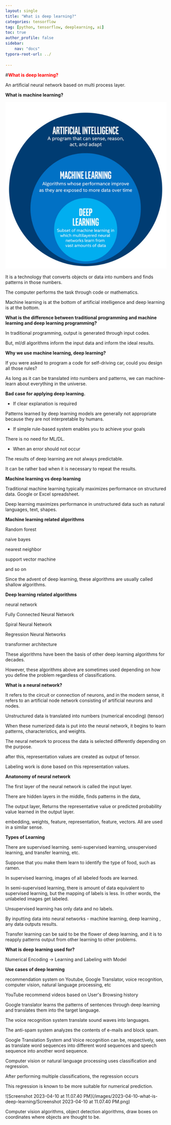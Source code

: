 ```yaml
---
layout: single
title: "What is deep learning?"
categories: tensorflow
tag: [python, tensorflow, deeplearning, ai]
toc: true
author_profile: false
sidebar:
    nav: "docs"
typora-root-url: ../

---
```


#<span style ="color: red">**What is deep learning?**</span>

An artificial neural network based on multi process layer.

**What is machine learning?**

![img](/images/2023-04-10-what-is-deep-learning/img.png)

It is a technology that converts objects or data into numbers and finds patterns in those numbers.

The computer performs the task through code or mathematics.

Machine learning is at the bottom of artificial intelligence and deep learning is at the bottom.



**What is the difference between traditional programming and machine learning and deep learning programming?**

In traditional programming, output is generated through input codes.

But, ml/dl algorithms inform the input data and inform the ideal results.



**Why we use machine learning, deep learning?**

If you were asked to program a code for self-driving car, could you design all those rules?

As long as it can be translated into numbers and patterns, we can machine-learn about everything in the universe.



**Bad case for applying deep learning.**

- If clear explanation is required

Patterns learned by deep learning models are generally not appropriate because they are not interpretable by humans.



- If simple rule-based system enables you to achieve your goals

There is no need for ML/DL.



- When an error should not occur

The results of deep learning are not always predictable.

It can be rather bad when it is necessary to repeat the results.



**Machine learning vs deep learning**

Traditional machine learning typically maximizes performance on structured data. Google or Excel spreadsheet. 

Deep learning maximizes performance in unstructured data such as natural languages, text, shapes.



**Machine learning related algorithms**

Random forest

naive bayes

nearest neighbor

support vector machine

and so on

Since the advent of deep learning, these algorithms are usually called shallow algorithms.



**Deep learning related algorithms**

neural network

Fully Connected Neural Network

Spiral Neural Network

Regression Neural Networks

transformer architecture



These algorithms have been the basis of other deep learning algorithms for decades.



However, these algorithms above are sometimes used depending on how you define the problem regardless of classifications.



**What is a neural network?**

It refers to the circuit or connection of neurons, and in the modern sense, it refers to an artificial node network consisting of artificial neurons and nodes.

Unstructured data is translated into numbers (numerical encoding) (tensor)

When these numerized data is put into the neural network, it begins to learn patterns, characteristics, and weights.

The neural network to process the data is selected differently depending on the purpose.

after this, representation values are created as output of tensor.

Labeling work is done based on this representation values.



**Anatonomy of neural network**

The first layer of the neural network is called the input layer.

There are hidden layers in the middle, finds patterns in the data,

The output layer, Returns the representative value or predicted probability value learned in the output layer.

embedding, weights, feature, representation, feature, vectors. All are used in a similar sense.



**Types of Learning**

There are supervised learning. semi-supervised learning, unsupervised learning, and transfer learning, etc.



Suppose that you make them learn to identify the type of food, such as ramen.



In supervised learning, images of all labeled foods are learned.



In semi-supervised learning, there is amount of data equivalent to supervised learning, but the mapping of labels is less. In other words, the unlabeled images get labeled.



Unsupervised learning has only data and no labels.

By inputting data into neural networks - machine learning, deep learning , any data outputs results.



Transfer learning can be said to be the flower of deep learning, and it is to reapply patterns output from other learning to other problems.



**What is deep learning used for?**

Numerical Encoding -> Learning and Labeling with Model



**Use cases of deep learning**

recommendation system on Youtube, Google Translator, voice recognition, computer vision, natural language processing, etc

YouTube recommend videos based on User's Browsing history

Google translator learns the patterns of sentences through deep learning and translates them into the target language.



The voice recognition system translate sound waves into languages.



The anti-spam system analyzes the contents of e-mails and block spam.



Google Translation System and Voice recognition can be, respectively, seen as translate word sequences into different word sequences and speech sequence into another word sequence.



Computer vision or natural language processing uses classification and regression.

After performing multiple classifications, the regression occurs

This regression is known to be more suitable for numerical prediction.



![Screenshot 2023-04-10 at 11.07.40 PM](/images/2023-04-10-what-is-deep-learning/Screenshot 2023-04-10 at 11.07.40 PM.png)

Computer vision algorithms, object detection algorithms, draw boxes on coordinates where objects are thought to be.



